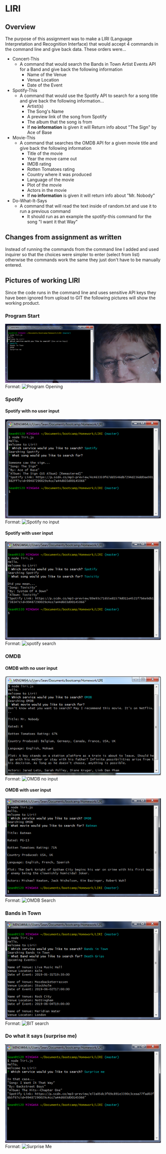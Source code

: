 # LIRI

## Overview
The purpose of this assignment was to make a LIRI (Language Interpretation and Recognition Interface) that would accept 4 commands in the command line and give back data. These orders were...
* Concert-This
    * A command that would search the Bands in Town Artist Events API for a Band and give back the following information
        * Name of the Venue
        * Venue Location
        * Date of the Event
* Spotify-This
    * A command that would use the Spotify API to search for a song title and give back the following information...
        * Artist(s)
        * The Song's Name
        * A preview link of the song from Spotify
        * The album that the song is from
        * If **no information** is given it will Return info about "The Sign" by Ace of Base
* Movie-This
    * A command that searches the OMDB API for a given movie title and give back the following information
        * Title of the movie
        * Year the move came out
        * IMDB rating
        * Rotten Tomatoes rating
        * Country where it was produced
        * Language of the movie
        * Plot of the movie
        * Actors in the movie
        * If **no information** is given it will return info about "Mr. Nobody"
* Do-What-It-Says
    * A command that will read the text inside of random.txt and use it to run a previous command
        * It should run as an example the spotify-this command for the song "I want it that Way"


## Changes from assignment as written
Instead of running the commands from the command line I added and used inquirer so that the choices were simpler to enter (select from list) otherwise the commands work the same they just don't have to be manually entered.

## Pictures of working LIRI
Since the code runs in the command line and uses sensitive API keys they have been ignored from upload to GIT the following pictures will show the working product.

### Program Start
![Program Opening](/images/1.png)
Format: ![Program Opening](url)

### Spotify
#### Spotify with no user input
![Spotify no input](/images/2.png)
Format: ![Spotify no input](url)
#### Spotify with user input
![spotify search](/images/5.png)
Format: ![spotify search](url)

### OMDB
#### OMDB with no user input
![OMDB no input](/images/3.png)
Format: ![OMDB no input](url)
#### OMDB with user input
![OMDB Search](/images/7.png)
Format: ![OMDB Search](url)

### Bands in Town
![BIT search](/images/6.png)
Format: ![BIT search](url)

### Do what it says (surprise me)
![Surprise Me](/images/4.png)
Format: ![Surprise Me](url)